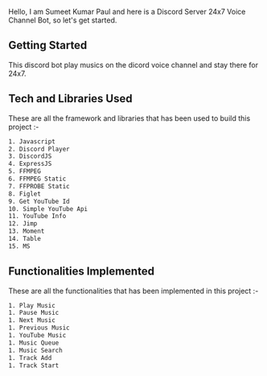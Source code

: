 Hello, I am Sumeet Kumar Paul and here is a Discord Server 24x7 Voice Channel Bot, so let's get started.

## Getting Started

This discord bot play musics on the dicord voice channel and stay there for 24x7.

## Tech and Libraries Used

These are all the framework and libraries that has been used to build this project :-

```bash
1. Javascript
2. Discord Player
3. DiscordJS
4. ExpressJS
5. FFMPEG
6. FFMPEG Static
7. FFPROBE Static
8. Figlet
9. Get YouTube Id
10. Simple YouTube Api
11. YouTube Info
12. Jimp
13. Moment
14. Table
15. MS
```

## Functionalities Implemented

These are all the functionalities that has been implemented in this project :-

```bash
1. Play Music
1. Pause Music
1. Next Music
1. Previous Music
1. YouTube Music
1. Music Queue
1. Music Search
1. Track Add
1. Track Start
```
